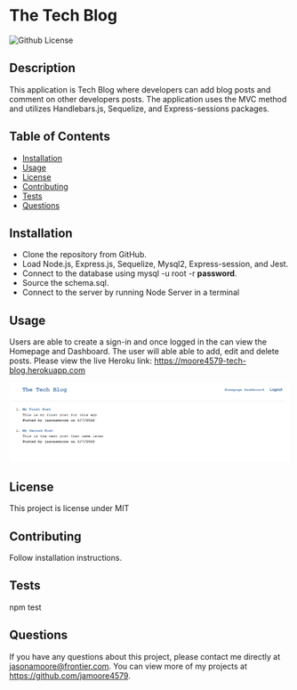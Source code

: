 # The Tech Blog
  ![Github License](http://img.shields.io/badge/license-MIT-blue.svg)
  

  ## Description
  This application is Tech Blog where developers can add blog posts and comment on other developers posts. The application uses the MVC method and utilizes Handlebars.js, Sequelize, and Express-sessions packages.

  ## Table of Contents
  * [Installation](#installation)
  * [Usage](#usage)
  * [License](#license)
  * [Contributing](#contributing)
  * [Tests](#tests)
  * [Questions](#questions)
  
  ## Installation
  * Clone the repository from GitHub. 
  * Load Node.js, Express.js, Sequelize, Mysql2, Express-session, and Jest. 
  * Connect to the database using mysql -u root -r **password**. 
  * Source the schema.sql. 
  * Connect to the server by running Node Server in a terminal

  ## Usage
  Users are able to create a sign-in and once logged in the can view the Homepage and Dashboard. The user will able able to add, edit and delete posts. Please view the live Heroku link: https://moore4579-tech-blog.herokuapp.com

  <img src="public/img/ScreenShot.png">

  ## License
  This project is license under MIT

  ## Contributing
  Follow installation instructions.

  ## Tests
  npm test

  ## Questions
  If you have any questions about this project, please contact me directly at jasonamoore@frontier.com. You can view more of my projects at https://github.com/jamoore4579.
  